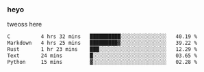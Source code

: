 ### heyo
tweoss here

<!--START_SECTION:waka-->

```txt
C          4 hrs 32 mins   ██████████░░░░░░░░░░░░░░░   40.19 %
Markdown   4 hrs 25 mins   █████████▓░░░░░░░░░░░░░░░   39.22 %
Rust       1 hr 23 mins    ███░░░░░░░░░░░░░░░░░░░░░░   12.29 %
Text       24 mins         █░░░░░░░░░░░░░░░░░░░░░░░░   03.65 %
Python     15 mins         ▓░░░░░░░░░░░░░░░░░░░░░░░░   02.28 %
```

<!--END_SECTION:waka-->

<!--
**Tweoss/tweoss** is a ✨ _special_ ✨ repository because its `README.md` (this file) appears on your GitHub profile.

Here are some ideas to get you started:

- 🔭 I’m currently working on ...
- 🌱 I’m currently learning ...
- 👯 I’m looking to collaborate on ...
- 🤔 I’m looking for help with ...
- 💬 Ask me about ...
- 📫 How to reach me: ...
- 😄 Pronouns: ...
- ⚡ Fun fact: ...
-->
